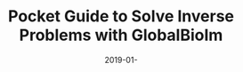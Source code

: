 ---
title: "Pocket Guide to Solve Inverse Problems with GlobalBioIm"
collection: publications
permalink: /publication/2019-01-Pocket-Guide-to-Solve-Inverse-Problems-with-GlobalBioIm
category: 'journal'
date: 2019-01-
venue: 'Inverse Problems'
citation: ' E. Soubies,  F. Soulez,  M.T. McCann,  Pham T.-a.,  L. Donati,  T. Debarre,  D. Sage,  M. Unser, &quot;Pocket Guide to Solve Inverse Problems with GlobalBioIm.&quot; <i>Inverse Problems</i>, 35, 10, 1--20, October 2019.'
---